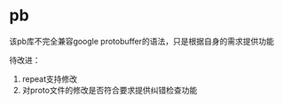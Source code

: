 pb
==
该pb库不完全兼容google protobuffer的语法，只是根据自身的需求提供功能

待改进：
1. repeat支持修改
2. 对proto文件的修改是否符合要求提供纠错检查功能
